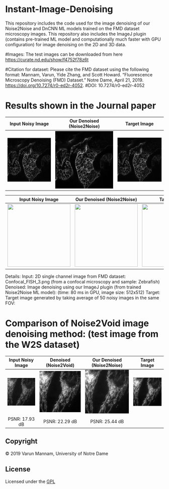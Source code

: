 # Instant-Image-Denoising
This repository includes the code used for the image denoising of our Noise2Noise and DnCNN ML models trained on the FMD dataset microscopy images. This repository also includes the ImageJ plugin (contains pre-trained ML model and computationally much faster with GPU configuration) for image denoising on the 2D and 3D data. 

#Images: The test images can be downloaded from here https://curate.nd.edu/show/f4752f78z6t

#Citation for dataset: Please cite the FMD dataset using the following format: Mannam, Varun, Yide Zhang, and Scott Howard. “Fluorescence Microscopy Denoising (FMD) Dataset.” Notre Dame, April 21, 2019. https://doi.org/10.7274/r0-ed2r-4052. #DOI: 10.7274/r0-ed2r-4052

# Results shown in the Journal paper

Input Noisy Image          | Our Denoised (Noise2Noise)| Target Image 		         |	
:-------------------------:|:-------------------------:|:-------------------------:|
![](Plugins/Test_images/2D_images/Raw_Images/Confocal_FISH_3.png)   | ![](Plugins/Test_images/2D_images/Image_Denoising_results/denoised_confocal_fish3.png)  | ![](Plugins/Test_images/2D_images/Target(ground_truth)_Images/gt_Confocal_FISH_3.png) |


Input Noisy Image          | Our Denoised (Noise2Noise)| Target Image 		         |	
:-------------------------:|:-------------------------:|:-------------------------:|
<img src="https://github.com/ND-HowardGroup/Instant-Image-Denoising/tree/master/Plugins/Test_images/2D_images/Raw_Images/Confocal_FISH_3.png" width="200" height="200" />   |  <img src="https://github.com/ND-HowardGroup/Instant-Image-Denoising/tree/master/Plugins/Test_images/2D_images/Image_Denoising_results/denoised_confocal_fish3.png" width="200" height="200" />| <img src="https://github.com/ND-HowardGroup/Instant-Image-Denoising/tree/master/Plugins/Test_images/2D_images/Target(ground_truth)_Images/gt_Confocal_FISH_3.png" width="200" height="200" /> |



Details: 
Input: 2D single channel image from FMD dataset: Confocal_FISH_3.png (from a confocal microscopy and sample: Zebrafish)
Denoised: Image denoising using our ImageJ plugin (from trained Noise2Noise ML model): (time: 80 ms in GPU, image size: 512x512)
Target: Target image generated by taking average of 50 noisy images in the same FOV: 


# Comparison of Noise2Void image denoising method: (test image from the W2S dataset)

Input Noisy Image          | Denoised (Noise2Void)	   | Our Denoised (Noise2Noise)| Target Image 		         |	
:-------------------------:|:-------------------------:|:-------------------------:|:-------------------------:|
![](Plugins/N2V_Comparison/W2S_dataset/W2S_noisy_input_avg1_010_0.png)   | ![](Plugins/N2V_Comparison/W2S_dataset/W2S_denosied_Noise2Void_010_0.png) | ![](Plugins/N2V_Comparison/W2S_dataset/W2S_denosied_Noise2Noise(Ours)_010_0.png)  | ![](Plugins/N2V_Comparison/W2S_dataset/W2S_target_avg400_010_0.png) | 
PSNR: 17.93 dB			       | PSNR: 22.29 dB			       | PSNR: 25.44 dB	           | 


## **Copyright**

© 2019 Varun Mannam, University of Notre Dame  

## **License**

Licensed under the [GPL](https://github.com/ND-HowardGroup/Instant_image_denoising/blob/master/LICENSE)

